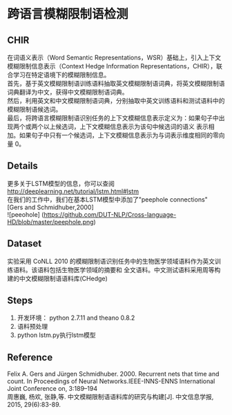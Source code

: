 # 跨语言模糊限制语检测
## CHIR
在词语义表示（Word Semantic Representations，WSR）基础上，引入上下文模糊限制信息表示（Context Hedge Information Representations，CHIR），联合学习在特定语境下的模糊限制信息。<br>
首先，基于英文模糊限制语训练语料抽取英文模糊限制语词典，将英文模糊限制语词典翻译为中文，获得中文模糊限制语词典。<br>
然后，利用英文和中文模糊限制语词典，分别抽取中英文训练语料和测试语料中的模糊限制语候选词。<br>
最后，将跨语言模糊限制语识别任务的上下文模糊信息表示定义为：如果句子中出现两个或两个以上候选词，上下文模糊信息表示为该句中候选词的语义
表示相加。如果句子中只有一个候选词，上下文模糊信息表示为与词表示维度相同的零向量 0。

## Details
更多关于LSTM模型的信息，你可以查阅 <http://deeplearning.net/tutorial/lstm.html#lstm><br>
在我们的工作中，我们在基本LSTM模型中添加了"peephole connections"  [Gers and Schmidhuber,2000]<br> 
![peeohole] (https://github.com/DUT-NLP/Cross-language-HD/blob/master/peephole.png)
## Dataset 
实验采用 CoNLL 2010 的模糊限制语识别任务中的生物医学领域语料作为英文训练语料。该语料包括生物医学领域的摘要和
全文语料。中文测试语料采用周等构建的中文模糊限制语语料库(CHedge)
## Steps
1. 开发环境： python 2.7.11 and theano 0.8.2  <br>
2. 语料预处理<br>
3. python lstm.py执行lstm模型

## Reference
Felix A. Gers and Jürgen Schmidhuber. 2000. Recurrent nets that time and count. In Proceedings of Neural Networks.IEEE-INNS-ENNS International Joint Conference on, 3:189–194  
周惠巍, 杨欢, 张静,等. 中文模糊限制语语料库的研究与构建[J]. 中文信息学报, 2015, 29(6):83-89.
